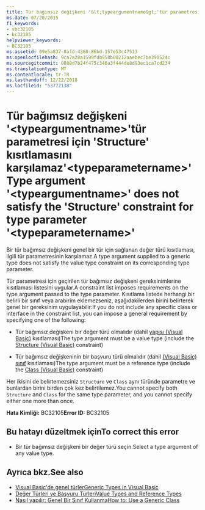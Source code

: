 ```yaml
---
title: Tür bağımsız değişkeni '&lt;typeargumentname&gt;'tür parametresi için 'Structure' kısıtlamasını karşılamaz'&lt;typeparametername&gt;'
ms.date: 07/20/2015
f1_keywords:
- vbc32105
- bc32105
helpviewer_keywords:
- BC32105
ms.assetid: 09e5a837-8afd-4360-86bd-157e53c47513
ms.openlocfilehash: 9ca7a28a1599fdb958b00212aaebec7be390524c
ms.sourcegitcommit: 0888d7b24f475c346a3f444de8d83ec1ca7cd234
ms.translationtype: MT
ms.contentlocale: tr-TR
ms.lasthandoff: 12/22/2018
ms.locfileid: "53772138"
---
```

# <a name="type-argument-lttypeargumentnamegt-does-not-satisfy-the-structure-constraint-for-type-parameter-lttypeparameternamegt"></a><span data-ttu-id="682b8-102">Tür bağımsız değişkeni '&lt;typeargumentname&gt;'tür parametresi için 'Structure' kısıtlamasını karşılamaz'&lt;typeparametername&gt;'</span><span class="sxs-lookup"><span data-stu-id="682b8-102">Type argument '&lt;typeargumentname&gt;' does not satisfy the 'Structure' constraint for type parameter '&lt;typeparametername&gt;'</span></span>
<span data-ttu-id="682b8-103">Bir tür bağımsız değişkeni genel bir tür için sağlanan değer türü kısıtlaması, ilgili tür parametresinin karşılamaz.</span><span class="sxs-lookup"><span data-stu-id="682b8-103">A type argument supplied to a generic type does not satisfy the value type constraint on its corresponding type parameter.</span></span>  
  
 <span data-ttu-id="682b8-104">Tür parametresi için geçirilen tür bağımsız değişkeni gereksinimlerine kısıtlaması listesini uygular.</span><span class="sxs-lookup"><span data-stu-id="682b8-104">A constraint list imposes requirements on the type argument passed to the type parameter.</span></span> <span data-ttu-id="682b8-105">Kısıtlama listede herhangi bir belirli bir sınıf veya arabirim eklemezseniz, aşağıdakilerden birini belirterek genel bir gereksinim uygulayabilir:</span><span class="sxs-lookup"><span data-stu-id="682b8-105">If you do not include any specific class or interface in the constraint list, you can impose a general requirement by specifying one of the following:</span></span>  
  
-   <span data-ttu-id="682b8-106">Tür bağımsız değişkeni bir değer türü olmalıdır (dahil [yapısı (Visual Basic)](../../visual-basic/language-reference/statements/structure-statement.md) kısıtlaması)</span><span class="sxs-lookup"><span data-stu-id="682b8-106">The type argument must be a value type (include the [Structure (Visual Basic)](../../visual-basic/language-reference/statements/structure-statement.md) constraint)</span></span>  
  
-   <span data-ttu-id="682b8-107">Tür bağımsız değişkeninin bir başvuru türü olmalıdır (dahil [(Visual Basic) sınıf](../../visual-basic/language-reference/statements/class-statement.md) kısıtlaması)</span><span class="sxs-lookup"><span data-stu-id="682b8-107">The type argument must be a reference type (include the [Class (Visual Basic)](../../visual-basic/language-reference/statements/class-statement.md) constraint)</span></span>  
  
 <span data-ttu-id="682b8-108">Her ikisini de belirtemezsiniz `Structure` ve `Class` aynı türünde parametre ve bunlardan birini birden çok kez belirtilemez.</span><span class="sxs-lookup"><span data-stu-id="682b8-108">You cannot specify both `Structure` and `Class` for the same type parameter, and you cannot specify either one more than once.</span></span>  
  
 <span data-ttu-id="682b8-109">**Hata Kimliği:** BC32105</span><span class="sxs-lookup"><span data-stu-id="682b8-109">**Error ID:** BC32105</span></span>  
  
## <a name="to-correct-this-error"></a><span data-ttu-id="682b8-110">Bu hatayı düzeltmek için</span><span class="sxs-lookup"><span data-stu-id="682b8-110">To correct this error</span></span>  
  
-   <span data-ttu-id="682b8-111">Bir tür bağımsız değişkeni bir değer türü seçin.</span><span class="sxs-lookup"><span data-stu-id="682b8-111">Select a type argument of any value type.</span></span>  
  
## <a name="see-also"></a><span data-ttu-id="682b8-112">Ayrıca bkz.</span><span class="sxs-lookup"><span data-stu-id="682b8-112">See also</span></span>

- [<span data-ttu-id="682b8-113">Visual Basic'de genel türler</span><span class="sxs-lookup"><span data-stu-id="682b8-113">Generic Types in Visual Basic</span></span>](../../visual-basic/programming-guide/language-features/data-types/generic-types.md)  
- [<span data-ttu-id="682b8-114">Değer Türleri ve Başvuru Türleri</span><span class="sxs-lookup"><span data-stu-id="682b8-114">Value Types and Reference Types</span></span>](../../visual-basic/programming-guide/language-features/data-types/value-types-and-reference-types.md)  
- [<span data-ttu-id="682b8-115">Nasıl yapılır: Genel Bir Sınıf Kullanma</span><span class="sxs-lookup"><span data-stu-id="682b8-115">How to: Use a Generic Class</span></span>](../../visual-basic/programming-guide/language-features/data-types/how-to-use-a-generic-class.md)
